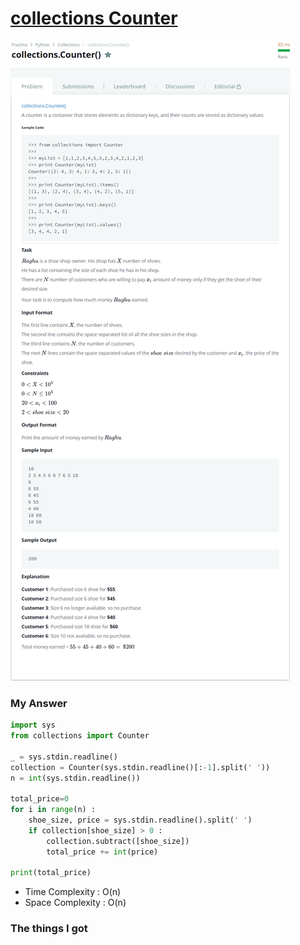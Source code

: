 # [collections Counter](https://www.hackerrank.com/challenges/collections-counter/problem?isFullScreen=true)

![image](Problem.png)



### My Answer

```python
import sys
from collections import Counter

_ = sys.stdin.readline()
collection = Counter(sys.stdin.readline()[:-1].split(' '))
n = int(sys.stdin.readline())

total_price=0
for i in range(n) : 
    shoe_size, price = sys.stdin.readline().split(' ')
    if collection[shoe_size] > 0 : 
        collection.subtract([shoe_size])
        total_price += int(price)
        
print(total_price)
```

* Time Complexity : O(n)
* Space Complexity : O(n)



### The things I got
